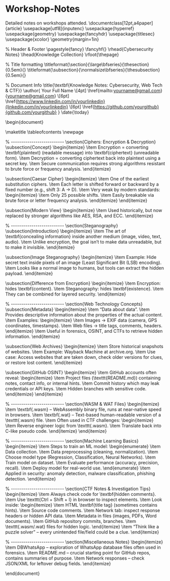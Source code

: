 # Workshop-Notes
Detailed notes on workshops attended.
\documentclass[12pt,a4paper]{article}
\usepackage[utf8]{inputenc}
\usepackage{hyperref}
\usepackage{geometry}
\usepackage{fancyhdr}
\usepackage{titlesec}
\usepackage{xcolor}
\geometry{margin=1in}

% Header & Footer
\pagestyle{fancy}
\fancyhf{}
\rhead{Cybersecurity Notes}
\lhead{Knowledge Collection}
\rfoot{\thepage}

% Title formatting
\titleformat{\section}{\large\bfseries}{\thesection}{0.5em}{}
\titleformat{\subsection}{\normalsize\bfseries}{\thesubsection}{0.5em}{}

% Document Info
\title{\textbf{Knowledge Notes: Cybersecurity, Web Tech \& CTF}}
\author{
    Your Full Name \\[4pt]
    \href{mailto:yourname@gmail.com}{yourname@gmail.com} \\[6pt]
    \href{https://www.linkedin.com/in/yourlinkedin}{linkedin.com/in/yourlinkedin} \\[6pt]
    \href{https://github.com/yourgithub}{github.com/yourgithub}
}
\date{\today}

\begin{document}

\maketitle
\tableofcontents
\newpage

% --------------------------
\section{Ciphers: Encryption \& Decryption}
\subsection{Concept}
\begin{itemize}
    \item Encryption = converting \textbf{plaintext} (readable message) into \textbf{ciphertext} (unreadable form).
    \item Decryption = converting ciphertext back into plaintext using a secret key.
    \item Secure communication requires strong algorithms resistant to brute force or frequency analysis.
\end{itemize}

\subsection{Caesar Cipher}
\begin{itemize}
    \item One of the earliest substitution ciphers.
    \item Each letter is shifted forward or backward by a fixed number (e.g., shift 3: A $\rightarrow$ D).
    \item Very weak by modern standards:
    \begin{itemize}
        \item Only 25 possible shifts.
        \item Easily breakable via brute force or letter frequency analysis.
    \end{itemize}
\end{itemize}

\subsection{Modern View}
\begin{itemize}
    \item Used historically, but now replaced by stronger algorithms like AES, RSA, and ECC.
\end{itemize}

% --------------------------
\section{Steganography}
\subsection{Introduction}
\begin{itemize}
    \item The art of \textbf{concealing information} inside another medium (image, video, text, audio).
    \item Unlike encryption, the goal isn’t to make data unreadable, but to make it invisible.
\end{itemize}

\subsection{Image Steganography}
\begin{itemize}
    \item Example: Hide secret text inside pixels of an image (Least Significant Bit (LSB) encoding).
    \item Looks like a normal image to humans, but tools can extract the hidden payload.
\end{itemize}

\subsection{Difference from Encryption}
\begin{itemize}
    \item Encryption: hides \textbf{content}.
    \item Steganography: hides \textbf{existence}.
    \item They can be combined for layered security.
\end{itemize}

% --------------------------
\section{Web Technology Concepts}
\subsection{Metadata}
\begin{itemize}
    \item “Data about data”.
    \item Provides descriptive information about the properties of the actual content.
    \item Examples:
    \begin{itemize}
        \item Images → EXIF data (camera, GPS coordinates, timestamps).
        \item Web files → title tags, comments, headers.
    \end{itemize}
    \item Useful in forensics, OSINT, and CTFs to retrieve hidden information.
\end{itemize}

\subsection{Web Archives}
\begin{itemize}
    \item Store historical snapshots of websites.
    \item Example: Wayback Machine at archive.org.
    \item Use case: Access websites that are taken down, check older versions for clues, or restore lost content.
\end{itemize}

\subsection{GitHub OSINT}
\begin{itemize}
    \item GitHub accounts often reveal:
    \begin{itemize}
        \item Project files (\texttt{README.md}) containing notes, contact info, or internal hints.
        \item Commit history which may leak credentials or API keys.
        \item Hidden branches with sensitive code.
    \end{itemize}
\end{itemize}

% --------------------------
\section{WASM \& WAT Files}
\begin{itemize}
    \item \textbf{.wasm} – WebAssembly binary file, runs at near-native speed in browsers.
    \item \textbf{.wat} – Text-based human-readable version of a \texttt{.wasm} file.
    \item Often used in CTF challenges:
    \begin{itemize}
        \item Reverse engineer logic from \texttt{.wasm}.
        \item Translate back into C-like pseudo code.
    \end{itemize}
\end{itemize}

% --------------------------
\section{Machine Learning Basics}
\begin{itemize}
    \item Steps to train an ML model:
    \begin{enumerate}
        \item Data collection.
        \item Data preprocessing (cleaning, normalization).
        \item Choose model type (Regression, Classification, Neural Networks).
        \item Train model on dataset.
        \item Evaluate performance (accuracy, precision, recall).
        \item Deploy model for real-world use.
    \end{enumerate}
    \item Applied in security: anomaly detection, malware classification, phishing detection.
\end{itemize}

% --------------------------
\section{CTF Notes \& Investigation Tips}
\begin{itemize}
    \item Always check code for \textbf{hidden comments}.
    \item Use \texttt{Ctrl + Shift + I} in browser to inspect elements.
    \item Look inside:
    \begin{itemize}
        \item HTML \textbf{title tag} (sometimes contains hints).
        \item Source code comments.
        \item Network tab: inspect response headers or hidden API data.
        \item Metadata in files (images, PDFs, Word documents).
        \item GitHub repository commits, branches.
        \item \texttt{.wasm/.wat} files for hidden logic.
    \end{itemize}
    \item “Think like a puzzle solver” – every unintended file/field could be a clue.
\end{itemize}

% --------------------------
\section{Miscellaneous Notes}
\begin{itemize}
    \item DBWhatsApp – exploration of WhatsApp database files often used in forensics.
    \item README.md – crucial starting point for GitHub repos, contains summaries of purpose.
    \item Network responses – check JSON/XML for leftover debug fields.
\end{itemize}

\end{document}
